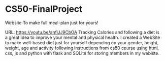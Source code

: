 # CS50-FinalProject
Website To make full meal-plan just for yours!

URL:
https://youtu.be/ahfiJJ9CbOA
Tracking Calories and following a diet is a great idea to improve your mental and physical health.
I created a WebSite to make well-based diet just for yourself depending on your gender, height, weight, age and activity following instructions from cs50 course using html, css, js and python with flask and SQLite for storing members in my webiste.
